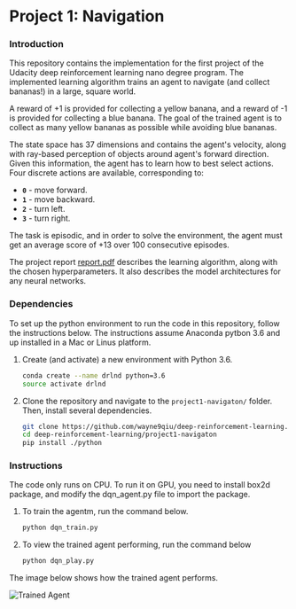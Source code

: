 [//]: # (Image References)

[image1]: https://user-images.githubusercontent.com/10624937/42135619-d90f2f28-7d12-11e8-8823-82b970a54d7e.gif "Trained Agent"

# Project 1: Navigation

### Introduction

This repository contains the implementation for the first project of the Udacity deep reinforcement learning nano degree program. The implemented learning algorithm trains an agent to navigate (and collect bananas!) in a large, square world.  

A reward of +1 is provided for collecting a yellow banana, and a reward of -1 is provided for collecting a blue banana. The goal of the trained agent is to collect as many yellow bananas as possible while avoiding blue bananas.  

The state space has 37 dimensions and contains the agent's velocity, along with ray-based perception of objects around agent's forward direction.  Given this information, the agent has to learn how to best select actions.  Four discrete actions are available, corresponding to:
- **`0`** - move forward.
- **`1`** - move backward.
- **`2`** - turn left.
- **`3`** - turn right.

The task is episodic, and in order to solve the environment, the agent must get an average score of +13 over 100 consecutive episodes.

The project report [report.pdf](https://github.com/wayne9qiu/deep-reinforcement-learning/blob/master/project1-navigation/report.pdf) describes the learning algorithm, along with the chosen hyperparameters. It also describes the model architectures for any neural networks.

### Dependencies

To set up the python environment to run the code in this repository, follow the instructions below. The instructions assume Anaconda pytbon 3.6 and up installed in a Mac or Linus platform.

1. Create (and activate) a new environment with Python 3.6. 
	```bash
   	conda create --name drlnd python=3.6
	source activate drlnd
   ```

2. Clone the repository and navigate to the `project1-navigaton/` folder.  Then, install several dependencies.
	```bash
	git clone https://github.com/wayne9qiu/deep-reinforcement-learning.git
	cd deep-reinforcement-learning/project1-navigaton
	pip install ./python
	```

### Instructions

The code only runs on CPU. To run it on GPU, you need to install box2d package, and modify the dqn_agent.py file to import the package.

1. To train the agentm, run the command below.
	```bash
	python dqn_train.py
	```
2. To view the trained agent performing, run the command below 
	```bash
	python dqn_play.py
	```
The image below shows how the trained agent performs.

![Trained Agent][image1]

